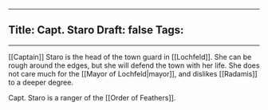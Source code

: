 
---
Title: Capt. Staro
Draft: false
Tags:
  - 
---

[[Captain]] Staro is the head of the town guard in [[Lochfeld]]. She can be rough around the edges, but she will defend the town with her life. She does not care much for the [[Mayor of Lochfeld|mayor]], and dislikes [[Radamis]] to a deeper degree. 

Capt. Staro is a ranger of the [[Order of Feathers]].